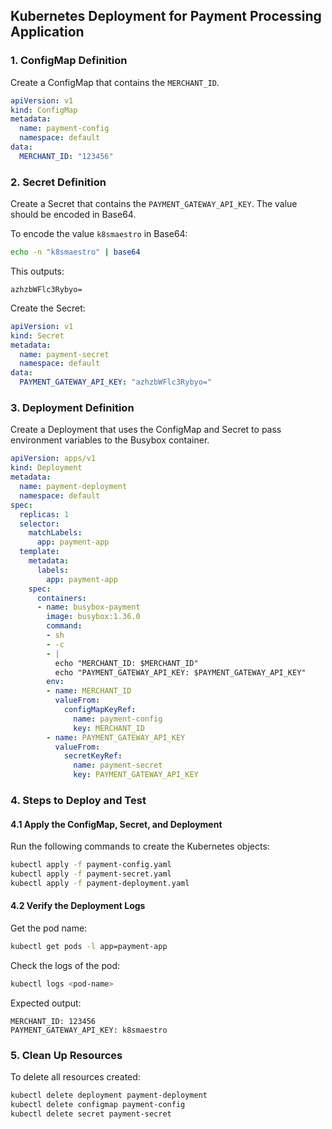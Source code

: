 
## Kubernetes Deployment for Payment Processing Application

### 1. ConfigMap Definition
Create a ConfigMap that contains the `MERCHANT_ID`.

```yaml
apiVersion: v1
kind: ConfigMap
metadata:
  name: payment-config
  namespace: default
data:
  MERCHANT_ID: "123456"
```

### 2. Secret Definition
Create a Secret that contains the `PAYMENT_GATEWAY_API_KEY`. The value should be encoded in Base64.

To encode the value `k8smaestro` in Base64:
```bash
echo -n "k8smaestro" | base64
```
This outputs:
```
azhzbWFlc3Rybyo=
```

Create the Secret:

```yaml
apiVersion: v1
kind: Secret
metadata:
  name: payment-secret
  namespace: default
data:
  PAYMENT_GATEWAY_API_KEY: "azhzbWFlc3Rybyo="
```

### 3. Deployment Definition
Create a Deployment that uses the ConfigMap and Secret to pass environment variables to the Busybox container.

```yaml
apiVersion: apps/v1
kind: Deployment
metadata:
  name: payment-deployment
  namespace: default
spec:
  replicas: 1
  selector:
    matchLabels:
      app: payment-app
  template:
    metadata:
      labels:
        app: payment-app
    spec:
      containers:
      - name: busybox-payment
        image: busybox:1.36.0
        command:
        - sh
        - -c
        - |
          echo "MERCHANT_ID: $MERCHANT_ID"
          echo "PAYMENT_GATEWAY_API_KEY: $PAYMENT_GATEWAY_API_KEY"
        env:
        - name: MERCHANT_ID
          valueFrom:
            configMapKeyRef:
              name: payment-config
              key: MERCHANT_ID
        - name: PAYMENT_GATEWAY_API_KEY
          valueFrom:
            secretKeyRef:
              name: payment-secret
              key: PAYMENT_GATEWAY_API_KEY
```

### 4. Steps to Deploy and Test

#### 4.1 Apply the ConfigMap, Secret, and Deployment
Run the following commands to create the Kubernetes objects:
```bash
kubectl apply -f payment-config.yaml
kubectl apply -f payment-secret.yaml
kubectl apply -f payment-deployment.yaml
```

#### 4.2 Verify the Deployment Logs
Get the pod name:
```bash
kubectl get pods -l app=payment-app
```

Check the logs of the pod:
```bash
kubectl logs <pod-name>
```

Expected output:
```
MERCHANT_ID: 123456
PAYMENT_GATEWAY_API_KEY: k8smaestro
```

### 5. Clean Up Resources
To delete all resources created:
```bash
kubectl delete deployment payment-deployment
kubectl delete configmap payment-config
kubectl delete secret payment-secret
```
